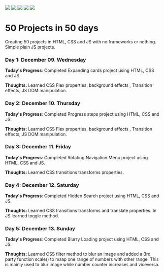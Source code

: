 <!-- Adding Badges -->

![](https://img.shields.io/github/issues/Prasathdv/100daysofcode_Python?style=flat&logo=appveyor)
![](https://img.shields.io/github/forks/Prasathdv/100daysofcode_Python?style=flat&logo=appveyor)
![](https://img.shields.io/github/stars/Prasathdv/100daysofcode_Python?style=flat&logo=appveyor)
![](https://img.shields.io/github/license/Prasathdv/100daysofcode_Python?style=flat&logo=appveyor)
![](https://img.shields.io/twitter/url?url=https%3A%2F%2Fgithub.com%2FPrasathdv%2F100daysofcode_Python?style=flat&logo=appveyor)

# 50 Projects in 50 days

Creating 50 projects in HTML, CSS and JS with no frameworks or nothing. Simple plain JS projects.

### Day 1: December 09. Wednesday

**Today's Progress**: Completed Expanding cards project using HTML, CSS and JS.

**Thoughts:** Learned CSS Flex properties, background effects , Transition effects, JS DOM manipulation.

### Day 2: December 10. Thursday

**Today's Progress**: Completed Progress steps project using HTML, CSS and JS.

**Thoughts:** Learned CSS Flex properties, background effects , Transition effects, JS DOM manipulation.

### Day 3: December 11. Friday

**Today's Progress**: Completed Rotating Navigation Menu project using HTML, CSS and JS.

**Thoughts:** Learned CSS transitions transforms properties.

### Day 4: December 12. Saturday

**Today's Progress**: Completed Hidden Search project using HTML, CSS and JS.

**Thoughts:** Learned CSS transitions transforms and translate properties. In JS learned toggle method.

### Day 5: December 13. Sunday

**Today's Progress**: Completed Blurry Loading project using HTML, CSS and JS.

**Thoughts:** Learned CSS filter method to blur an image and added a 3rd party function scale() to maap one range of numbers with other range. This is mainly used to blur image while number counter increases and viceversa.
